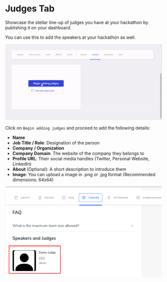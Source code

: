 # Judges Tab

Showcase the stellar line-up of judges you have at your hackathon by publishing it on your dashboard.

You can use this to add the speakers at your hackathon as well.

![](../../.gitbook/assets/judges.gif)

Click on `Begin adding judges` and proceed to add the following details:

* **Name**
* **Job Title / Role**: Designation of the person
* **Company / Organization**
* **Company Domain**: The website of the company they belongs to
* **Profile URL**: Their social media handles \(Twitter, Personal Website, LinkedIn\)
* **About** \(Optional\): A short description to introduce them
* **Image**: You can upload a image in .png or .jpg format \(Recommended dimensions: 64x64\)

![This is how it will look on the Hackathon microsite](../../.gitbook/assets/image%20%2835%29.png)

